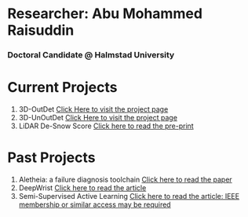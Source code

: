 # Researcher: Abu Mohammed Raisuddin 
### Doctoral Candidate @ Halmstad University 

# Current Projects 
1. 3D-OutDet [Click Here to visit the project page](https://sporsho.github.io/3DOutDet) 
2. 3D-UnOutDet [Click Here to visit the project page](https://sporsho.github.io/3DUnOutDet) 
3. LiDAR De-Snow Score [Click here to read the pre-print](https://d197for5662m48.cloudfront.net/documents/publicationstatus/202853/preprint_pdf/be8813ef817ae614452a55fed90cb517.pdf)

# Past Projects 
1. Aletheia: a failure diagnosis toolchain [Click here to read the paper](https://dl.acm.org/doi/abs/10.1145/3183440.3183486)
2. DeepWrist [Click here to read the article](https://www.nature.com/articles/s41598-021-85570-2)
3. Semi-Supervised Active Learning [Click here to read the article: IEEE membership or similar access may be required](https://ieeexplore.ieee.org/stamp/stamp.jsp?arnumber=9761668)


